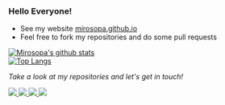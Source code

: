 ### Hello Everyone!

- See my website [mirosopa.github.io](https://mirosopa.github.io)
- Feel free to fork my repositories and do some pull requests

<p>
  <a href="https://github.com/anuraghazra/github-readme-stats"><img alt="Mirosopa's github stats" src="https://github-readme-stats.vercel.app/api?username=mirosopa&show_icons=true&count_private=true&custom_title=My+Stats"></a><br>
  <a href="https://github.com/anuraghazra/github-readme-stats"><img alt="Top Langs" src="https://github-readme-stats.vercel.app/api/top-langs/?username=mirosopa&layout=compact"></a>
</p>

<!-- Social Section -->
<p>
  <i>Take a look at my repositories and let's get in touch!</i>

<p>
  <a href= "https://github.com/mirosopa/">
    <img src="https://img.icons8.com/material-outlined/30/000000/source-code.png"/>
  </a>
  <a href= "https://twitter.com/miroso">
    <img src="https://img.icons8.com/material-outlined/30/000000/twitter.png"/>
  </a>
  <a href= "https://mirosopa.github.io">
    <img src="https://img.icons8.com/material-outlined/30/000000/geography.png"/>
  </a>
  <a href="mailto:mirosopa@gmail.com">
    <img src="https://img.icons8.com/ios-glyphs/30/000000/physics.png"/>
  </a>

</p>
